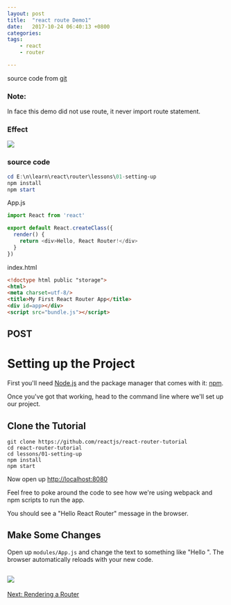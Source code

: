 ```yaml
---
layout: post
title:  "react route Demo1"
date:   2017-10-24 06:40:13 +0800
categories:  
tags: 
    - react
    - router

---  
```


source code from [git](https://github.com/reactjs/react-router-tutorial/tree/master/lessons/01-setting-up)

### Note: ###

In face this demo did not use route, it never import route statement.

### Effect ###

![](https://i.imgur.com/2szdmyi.png)

### source code ###

```powershell
cd E:\n\learn\react\router\lessons\01-setting-up
npm install
npm start
```
App.js
```javascript
import React from 'react'

export default React.createClass({
  render() {
    return <div>Hello, React Router!</div>
  }
}) 
```

index.html
```html 
<!doctype html public "storage">
<html>
<meta charset=utf-8/>
<title>My First React Router App</title>
<div id=app></div>
<script src="bundle.js"></script> 
```


## POST ##
# Setting up the Project

First you'll need [Node.js](https://nodejs.org) and the package manager
that comes with it: [npm](https://www.npmjs.com/).

Once you've got that working, head to the command line where we'll set
up our project.

## Clone the Tutorial

```
git clone https://github.com/reactjs/react-router-tutorial
cd react-router-tutorial
cd lessons/01-setting-up
npm install
npm start
```

Now open up [http://localhost:8080](http://localhost:8080)

Feel free to poke around the code to see how we're using webpack and npm
scripts to run the app.

You should see a "Hello React Router" message in the browser.

## Make Some Changes

Open up `modules/App.js` and change the text to something like "Hello
<your name>". The browser automatically reloads with your new code.

![](https://i.imgur.com/f2IYIDH.png)
---

[Next: Rendering a Router](../02-rendering-a-route/)


